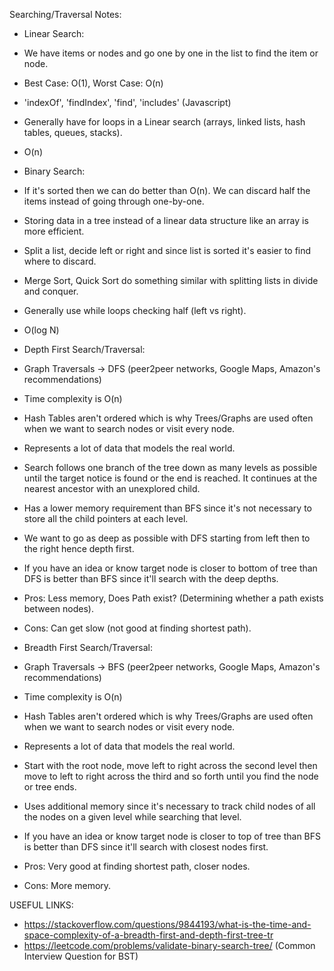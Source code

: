 Searching/Traversal Notes:

- Linear Search:
 - We have items or nodes and go one by one in the list to find the item or node.
 - Best Case: O(1), Worst Case: O(n)
 - 'indexOf', 'findIndex', 'find', 'includes' (Javascript)
 - Generally have for loops in a Linear search (arrays, linked lists, hash tables, queues, stacks).
 - O(n)

- Binary Search:
 - If it's sorted then we can do better than O(n). We can discard half the items instead of going through one-by-one.
 - Storing data in a tree instead of a linear data structure like an array is more efficient.
 - Split a list, decide left or right and since list is sorted it's easier to find where to discard.
 - Merge Sort, Quick Sort do something similar with splitting lists in divide and conquer.
 - Generally use while loops checking half (left vs right).
 - O(log N)

- Depth First Search/Traversal:
 - Graph Traversals -> DFS (peer2peer networks, Google Maps, Amazon's recommendations)
 - Time complexity is O(n)
 - Hash Tables aren't ordered which is why Trees/Graphs are used often when we want to search nodes or visit every node.
 - Represents a lot of data that models the real world.
 - Search follows one branch of the tree down as many levels as possible until the target notice is found or the end is reached.  It continues at the nearest ancestor with an unexplored child.
 - Has a lower memory requirement than BFS since it's not necessary to store all the child pointers at each level.
 - We want to go as deep as possible with DFS starting from left then to the right hence depth first.
 - If you have an idea or know target node is closer to bottom of tree than DFS is better than BFS since it'll search with the deep depths.

 - Pros: Less memory, Does Path exist? (Determining whether a path exists between nodes).
 - Cons: Can get slow (not good at finding shortest path).


- Breadth First Search/Traversal:
 - Graph Traversals -> BFS (peer2peer networks, Google Maps, Amazon's recommendations)
 - Time complexity is O(n)
 - Hash Tables aren't ordered which is why Trees/Graphs are used often when we want to search nodes or visit every node.
 - Represents a lot of data that models the real world.
 - Start with the root node, move left to right across the second level then move to left to right across the third and so forth until you find the node or tree ends.
 - Uses additional memory since it's necessary to track child nodes of all the nodes on a given level while searching that level.
 - If you have an idea or know target node is closer to top of tree than BFS is better than DFS since it'll search with closest nodes first.

 - Pros: Very good at finding shortest path, closer nodes.
 - Cons: More memory.


USEFUL LINKS:

- https://stackoverflow.com/questions/9844193/what-is-the-time-and-space-complexity-of-a-breadth-first-and-depth-first-tree-tr
- https://leetcode.com/problems/validate-binary-search-tree/ (Common Interview Question for BST)